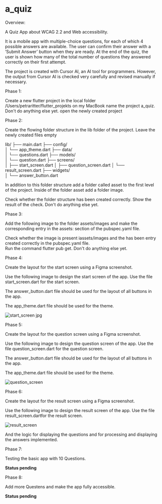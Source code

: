 # a_quiz

Overview:

A Quiz App about WCAG 2.2 and Web accessibility.

It is a mobile app with multiple-choice questions, for each of which 4 possible answers are available. The user can confirm their answer with a ‘Submit Answer’ button when they are ready. At the end of the quiz, the user is shown how many of the total number of questions they answered correctly on their first attempt. 

The project is created with Cursor AI, an AI tool for programmers. However, the output from Cursor AI is checked very carefully and revised manually if necessary.


Phase 1:

Create a new flutter project in the local folder /Users/petraritter/flutter_projekts on my MacBook name the project a_quiz.
Don't do anything else yet.
open the newly created project

Phase 2:

Create the flowing folder structure in the lib folder of the project.
Leave the newly created files empty

lib/
├── main.dart
├── config/       
  │   └── app_theme.dart
├── data/            
  │   └── questions.dart
├── models/           
  │   └── question.dart
├── screens/           
  │   ├── start_screen.dart
  │   ├── question_screen.dart
  │   └── result_screen.dart
├── widgets/           
  │   └── answer_button.dart

In addition to this folder structure add a folder called asset to the first level of the project. Inside of the folder asset  add a folder image.

Check whether the folder structure has been created correctly.  Show the result of the check.
Don't do anything else yet.	

Phase 3:

Add the following image to the  folder assets/images and make the corresponding entry in the assets: section of the pubspec.yaml file.

Check whether the image is present iassets/images and the has been entry created correctly in the pubspec.yaml file.  
Run the command flutter pub get.
Don't do anything else yet.	


Phase 4:

Create the layout for the start screen using a Figma screenshot.

Use the following image to design 
the start screen of the app. Use the file start_screen.dart for the start screen. 

The answer_button.dart file should be used for the layout of all buttons in the app. 

The app_theme.dart file should be used for the theme.

![start_screen jpg](https://github.com/user-attachments/assets/8541bc1a-bd84-47c8-9194-fe28ccc5245f)



Phase 5:

Create the layout for the question screen using a Figma screenshot.

Use the following image to design 
the question screen of the app. Use the file question_screen.dart for the question screen.

The answer_button.dart file should be used for the layout of all buttons in the app. 

The app_theme.dart file should be used for the theme.


![question_screen](https://github.com/user-attachments/assets/95c8b562-1346-4ec6-8b38-0884a0680e42)


Phase 6:

Create the layout for the result screen using a Figma screenshot.

Use the following image to design 
the result screen of the app. Use the file result_screen.dartfor the result screen. 



![result_screen](https://github.com/user-attachments/assets/cdb678a6-d4fe-47a1-b70d-cec374856650)

And the logic for displaying the questions and for processing and displaying the answers implemented.

Phase 7:

Testing the basic app with 10 Questions.

**Status pending**

Phase 8:

Add more Questens and make the app fully accessible.

**Status pending**








